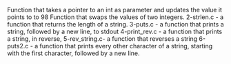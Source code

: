 Function that takes a pointer to an int as parameter and updates the value it points to to 98
Function that swaps the values of two integers.
2-strlen.c - a function that returns the length of a string.
3-puts.c - a function that prints a string, followed by a new line, to stdout
4-print_rev.c -  a function that prints a string, in reverse,
5-rev_string.c-  a function that reverses a string
6-puts2.c - a function that prints every other character of a string, starting with the first character, followed by a new line.
